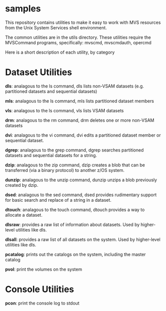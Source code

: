 # samples

This repository contains utilities to make it easy to work with MVS resources from the Unix System Services shell environment.

The common utilities are in the utils directory. These utilities require the MVSCommand programs, specifically:
 mvscmd, mvscmdauth, opercmd
 
Here is a short description of each utility, by category

# Dataset Utilities

**dls**: analagous to the ls command, dls lists non-VSAM datasets (e.g. partitioned datasets and sequential datasets)

**mls**: analagous to the ls command, mls lists partitioned dataset members

**vls**: analagous to the ls command, vls lists VSAM datasets

**drm**: analagous to the rm command, drm deletes one or more non-VSAM datasets

**dvi**: analagous to the vi command, dvi edits a partitioned dataset member or sequential dataset.

**dgrep**: analagous to the grep command, dgrep searches partitioned datasets and sequential datasets for a string.

**dzip**: analagous to the zip command, dzip creates a blob that can be transferred (via a binary protocol) to another z/OS system.

**dunzip**: analagous to the unzip command, dunzip unzips a blob previously created by dzip.

**dsed**: analagous to the sed command, dsed provides rudimentary support for basic search and replace of a string in a dataset.

**dtouch**: analagous to the touch command, dtouch provides a way to allocate a dataset.

**dlsraw**: provides a raw list of information about datasets. Used by higher-level utilities like dls.

**dlsall**: provides a raw list of all datasets on the system. Used by higher-level utilities like dls.

**pcatalog**: prints out the catalogs on the system, including the master catalog

**pvol**: print the volumes on the system


# Console Utilities

**pcon**: print the console log to stdout





